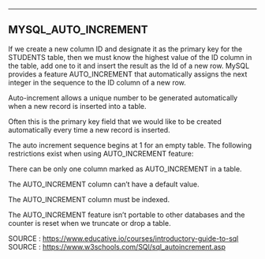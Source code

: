 -----------------------------------------------------------------------------------------------------------------------------------------------------------------------------------
MYSQL_AUTO_INCREMENT
-----------------------------------------------------------------------------------------------------------------------------------------------------------------------------------

If we create a new column ID and designate it as the primary key for the STUDENTS table, then we must know the highest value of the ID column in the table, add one to it and insert the result as the Id of a new row. MySQL provides a feature AUTO_INCREMENT that automatically assigns the next integer in the sequence to the ID column of a new row.

Auto-increment allows a unique number to be generated automatically when a new record is inserted into a table.

Often this is the primary key field that we would like to be created automatically every time a new record is inserted.

The auto increment sequence begins at 1 for an empty table. The following restrictions exist when using AUTO_INCREMENT feature:

There can be only one column marked as AUTO_INCREMENT in a table.

The AUTO_INCREMENT column can’t have a default value.

The AUTO_INCREMENT column must be indexed.

The AUTO_INCREMENT feature isn’t portable to other databases and the counter is reset when we truncate or drop a table.

SOURCE : https://www.educative.io/courses/introductory-guide-to-sql
SOURCE : https://www.w3schools.com/SQl/sql_autoincrement.asp
